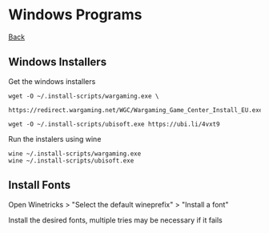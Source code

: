 # **Windows Programs**

[Back](./README.md)

## **Windows Installers**

Get the windows installers

```(shell)
wget -O ~/.install-scripts/wargaming.exe \
    https://redirect.wargaming.net/WGC/Wargaming_Game_Center_Install_EU.exe

wget -O ~/.install-scripts/ubisoft.exe https://ubi.li/4vxt9
```

Run the instalers using wine

```(shell)
wine ~/.install-scripts/wargaming.exe
wine ~/.install-scripts/ubisoft.exe
```

## **Install Fonts**

Open Winetricks > "Select the default wineprefix" > "Install a font"

Install the desired fonts, multiple tries may be necessary if it fails
